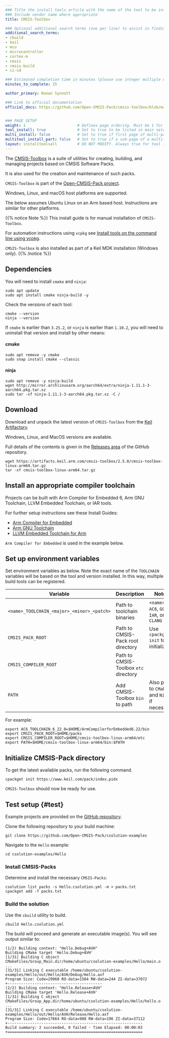 ```yaml
---
### Title the install tools article with the name of the tool to be installed
### Include vendor name where appropriate
title: CMSIS-Toolbox

### Optional additional search terms (one per line) to assist in finding the article
additional_search_terms:
- cbuild
- keil
- mcu
- microcontroller
- cortex-m
- cmsis
- cmsis-build
- ci-cd

### Estimated completion time in minutes (please use integer multiple of 5)
minutes_to_complete: 15

author_primary: Ronan Synnott

### Link to official documentation
official_docs: https://github.com/Open-CMSIS-Pack/cmsis-toolbox/blob/main/docs/README.md


### PAGE SETUP
weight: 1                       # Defines page ordering. Must be 1 for first (or only) page.
tool_install: true              # Set to true to be listed in main selection page, else false
multi_install: false            # Set to true if first page of multi-page article, else false
multitool_install_part: false   # Set to true if a sub-page of a multi-page article, else false
layout: installtoolsall         # DO NOT MODIFY. Always true for tool install articles
---
```

The [CMSIS-Toolbox](https://github.com/Open-CMSIS-Pack/cmsis-toolbox) is a suite of utilities for creating, building, and managing projects based on CMSIS Software Packs.

It is also used for the creation and maintenance of such packs.

`CMSIS-Toolbox` is part of the [Open-CMSIS-Pack project](https://www.open-cmsis-pack.org).

Windows, Linux, and macOS host platforms are supported.

The below assumes Ubuntu Linux on an Arm based host. Instructions are similar for other platforms.

{{% notice Note %}}
This install guide is for manual installation of `CMSIS-Toolbox`.

For automation instructions using `vcpkg` see [Install tools on the command line using vcpkg](/learning-paths/microcontrollers/vcpkg-tool-installation/).

`CMSIS-Toolbox` is also installed as part of a Keil MDK installation (Windows only).
{{% /notice %}}

## Dependencies

You will need to install `cmake` and `ninja`:
```command
sudo apt update
sudo apt install cmake ninja-build -y
```
Check the versions of each tool:
```command
cmake --version
ninja --version
```
If `cmake` is earlier than `3.25.2`, or `ninja` is earlier than `1.10.2`, you will need to uninstall that version and install by other means:

#### cmake
```command
sudo apt remove -y cmake
sudo snap install cmake --classic
```
#### ninja
```command
sudo apt remove -y ninja-build
wget http://mirror.archlinuxarm.org/aarch64/extra/ninja-1.11.1-3-aarch64.pkg.tar.xz
sudo tar -xf ninja-1.11.1-3-aarch64.pkg.tar.xz -C /
```

## Download 

Download and unpack the latest version of `CMSIS-Toolbox` from the [Keil Artifactory](https://artifacts.keil.arm.com/cmsis-toolbox/).

Windows, Linux, and MacOS versions are available.

Full details of the contents is given in the [Releases area](https://github.com/Open-CMSIS-Pack/cmsis-toolbox/releases) of the GitHub repository.

```console
wget https://artifacts.keil.arm.com/cmsis-toolbox/2.5.0/cmsis-toolbox-linux-arm64.tar.gz
tar -xf cmsis-toolbox-linux-arm64.tar.gz
```

## Install an appropriate compiler toolchain

Projects can be built with Arm Compiler for Embedded 6, Arm GNU Toolchain, LLVM Embedded Toolchain, or IAR tools.

For further setup instructions see these Install Guides:
* [Arm Compiler for Embedded](/install-guides/armclang)
* [Arm GNU Toolchain](/install-guides/gcc/arm-gnu)
* [LLVM Embedded Toolchain for Arm](/install-guides/llvm-embedded/)

`Arm Compiler for Embedded` is used in the example below.

## Set up environment variables

Set environment variables as below. Note the exact name of the `TOOLCHAIN` variables will be based on the tool and version installed. In this way, multiple build tools can be registered.

| Variable                                   | Description                           | Notes                                         |
| ------------------------------------------ | ------------------------------------- | --------------------------------------------- |
| `<name>_TOOLCHAIN_<major>_<minor>_<patch>` | Path to toolchain binaries            | `<name>` = `AC6`, `GCC`, `IAR`, or `CLANG`    |
| `CMSIS_PACK_ROOT`                          | Path to CMSIS-Pack root directory     | Use `cpackget init` to initialize             |
| `CMSIS_COMPILER_ROOT`                      | Path to CMSIS-Toolbox `etc` directory |                                               |
| `PATH`                                     | Add CMSIS-Toolbox `bin` to path       | Also path to `CMake` and `Ninja` if necessary |

For example:
```command
export AC6_TOOLCHAIN_6_22_0=$HOME/ArmCompilerforEmbedded6.22/bin
export CMSIS_PACK_ROOT=$HOME/packs
export CMSIS_COMPILER_ROOT=$HOME/cmsis-toolbox-linux-arm64/etc
export PATH=$HOME/cmsis-toolbox-linux-arm64/bin:$PATH
```

## Initialize CMSIS-Pack directory

To get the latest available packs, run the following command.
```command
cpackget init https://www.keil.com/pack/index.pidx
```

`CMSIS-Toolbox` should now be ready for use.

## Test setup {#test}

Example projects are provided on the [GitHub repository](https://github.com/Open-CMSIS-Pack/csolution-examples).

Clone the following repository to your build machine:
```command
git clone https://github.com/Open-CMSIS-Pack/csolution-examples
```

Navigate to the `Hello` example:
```command
cd csolution-examples/Hello
```

### Install CMSIS-Packs

Determine and install the necessary `CMSIS-Packs`:

```command
csolution list packs -s Hello.csolution.yml -m > packs.txt
cpackget add -f packs.txt
```

### Build the solution

Use the `cbuild` utility to build.

```command
cbuild Hello.csolution.yml
```

The build will proceed and generate an executable image(s). You will see output similar to:

```output
(1/2) Building context: "Hello.Debug+AVH"
Building CMake target 'Hello.Debug+AVH'
[1/31] Building C object CMakeFiles/Group_Main.dir/home/ubuntu/csolution-examples/Hello/main.o
...
[31/31] Linking C executable /home/ubuntu/csolution-examples/Hello/out/Hello/AVH/Debug/Hello.axf
Program Size: Code=29968 RO-data=1584 RW-data=244 ZI-data=37072
+------------------------------------------
(2/2) Building context: "Hello.Release+AVH"
Building CMake target 'Hello.Release+AVH'
[1/31] Building C object CMakeFiles/Group_App.dir/home/ubuntu/csolution-examples/Hello/hello.o
...
[31/31] Linking C executable /home/ubuntu/csolution-examples/Hello/out/Hello/AVH/Release/Hello.axf
Program Size: Code=17664 RO-data=988 RW-data=196 ZI-data=37112
+------------------------------------------------------------
Build summary: 2 succeeded, 0 failed - Time Elapsed: 00:00:03
+============================================================
```
